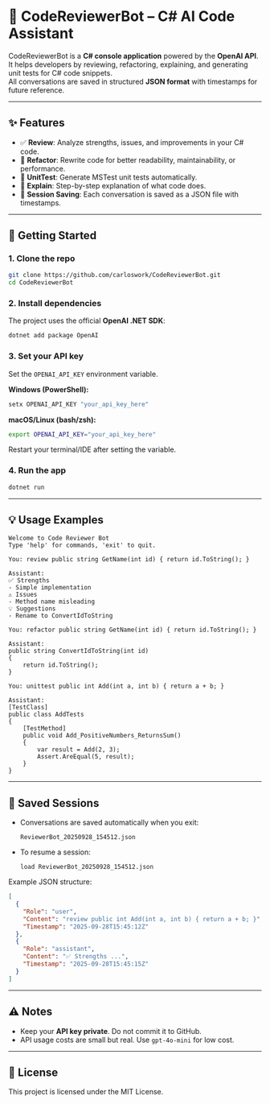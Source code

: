# 🤖 CodeReviewerBot – C# AI Code Assistant

CodeReviewerBot is a **C# console application** powered by the **OpenAI API**.  
It helps developers by reviewing, refactoring, explaining, and generating unit tests for C# code snippets.  
All conversations are saved in structured **JSON format** with timestamps for future reference.

---

## ✨ Features
- ✅ **Review**: Analyze strengths, issues, and improvements in your C# code.
- 🔄 **Refactor**: Rewrite code for better readability, maintainability, or performance.
- 🧪 **UnitTest**: Generate MSTest unit tests automatically.
- 📖 **Explain**: Step-by-step explanation of what code does.
- 💾 **Session Saving**: Each conversation is saved as a JSON file with timestamps.

---

## 🚀 Getting Started

### 1. Clone the repo
```bash
git clone https://github.com/carloswork/CodeReviewerBot.git
cd CodeReviewerBot
```

### 2. Install dependencies
The project uses the official **OpenAI .NET SDK**:
```powershell
dotnet add package OpenAI
```

### 3. Set your API key
Set the `OPENAI_API_KEY` environment variable.

**Windows (PowerShell):**
```powershell
setx OPENAI_API_KEY "your_api_key_here"
```

**macOS/Linux (bash/zsh):**
```bash
export OPENAI_API_KEY="your_api_key_here"
```

Restart your terminal/IDE after setting the variable.

### 4. Run the app
```powershell
dotnet run
```

---

## 💡 Usage Examples

```
Welcome to Code Reviewer Bot
Type 'help' for commands, 'exit' to quit.

You: review public string GetName(int id) { return id.ToString(); }

Assistant:
✅ Strengths
- Simple implementation
⚠️ Issues
- Method name misleading
💡 Suggestions
- Rename to ConvertIdToString
```

```
You: refactor public string GetName(int id) { return id.ToString(); }

Assistant:
public string ConvertIdToString(int id)
{
    return id.ToString();
}
```

```
You: unittest public int Add(int a, int b) { return a + b; }

Assistant:
[TestClass]
public class AddTests
{
    [TestMethod]
    public void Add_PositiveNumbers_ReturnsSum()
    {
        var result = Add(2, 3);
        Assert.AreEqual(5, result);
    }
}
```

---

## 📂 Saved Sessions
- Conversations are saved automatically when you exit:
  ```
  ReviewerBot_20250928_154512.json
  ```
- To resume a session:
  ```
  load ReviewerBot_20250928_154512.json
  ```

Example JSON structure:
```json
[
  {
    "Role": "user",
    "Content": "review public int Add(int a, int b) { return a + b; }",
    "Timestamp": "2025-09-28T15:45:12Z"
  },
  {
    "Role": "assistant",
    "Content": "✅ Strengths ...",
    "Timestamp": "2025-09-28T15:45:15Z"
  }
]
```

---

## ⚠️ Notes
- Keep your **API key private**. Do not commit it to GitHub.
- API usage costs are small but real. Use `gpt-4o-mini` for low cost.

---

## 📜 License
This project is licensed under the MIT License.
